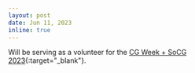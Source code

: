 ```yaml
---
layout: post
date: Jun 11, 2023
inline: true
---
```


Will be serving as a volunteer for the [CG Week + SoCG 2023](https://cs.utdallas.edu/SOCG23/index.html){:target="_blank"}.
